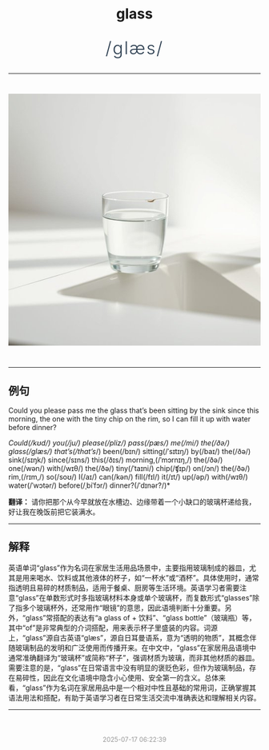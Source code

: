 <div align="center">

# glass

<div style="margin: 30px 0;">
<h1 style="font-size: 2.5em; font-weight: 300; letter-spacing: 2px; margin: 0; color: #2c3e50;">
/glæs/
</h1>
</div>

</div>

---

<div align="center" style="margin: 40px 0;">

![glass](images/glass.png)

</div>

---

## 例句

Could you please pass me the glass that’s been sitting by the sink since this morning, the one with the tiny chip on the rim, so I can fill it up with water before dinner?

*Could(/kʊd/) you(/ju/) please(/pliz/) pass(/pæs/) me(/mi/) the(/ðə/) glass(/glæs/) that’s(/that’s*/) been(/bɪn/) sitting(/ˈsɪtɪŋ/) by(/baɪ/) the(/ðə/) sink(/sɪŋk/) since(/sɪns/) this(/ðɪs/) morning,(/ˈmɔrnɪŋ,/) the(/ðə/) one(/wən/) with(/wɪθ/) the(/ðə/) tiny(/ˈtaɪni/) chip(/ʧɪp/) on(/ɔn/) the(/ðə/) rim,(/rɪm,/) so(/soʊ/) I(/aɪ/) can(/kən/) fill(/fɪl/) it(/ɪt/) up(/əp/) with(/wɪθ/) water(/ˈwɔtər/) before(/ˌbiˈfɔr/) dinner?(/ˈdɪnər?/)*

**翻译：** 请你把那个从今早就放在水槽边、边缘带着一个小缺口的玻璃杯递给我，好让我在晚饭前把它装满水。

---

## 解释

英语单词“glass”作为名词在家居生活用品场景中，主要指用玻璃制成的器皿，尤其是用来喝水、饮料或其他液体的杯子，如“一杯水”或“酒杯”。具体使用时，通常指透明且易碎的材质制品，适用于餐桌、厨房等生活环境。英语学习者需要注意“glass”在单数形式时多指玻璃材料本身或单个玻璃杯，而复数形式“glasses”除了指多个玻璃杯外，还常用作“眼镜”的意思，因此语境判断十分重要。另外，“glass”常搭配的表达有“a glass of + 饮料”、“glass bottle”（玻璃瓶）等，其中“of”是非常典型的介词搭配，用来表示杯子里盛装的内容。词源上，“glass”源自古英语“glæs”，源自日耳曼语系，意为“透明的物质”，其概念伴随玻璃制品的发明和广泛使用而传播开来。在中文中，“glass”在家居用品语境中通常准确翻译为“玻璃杯”或简称“杯子”，强调材质为玻璃，而非其他材质的器皿。需要注意的是，“glass”在日常语言中没有明显的褒贬色彩，但作为玻璃制品，存在易碎性，因此在文化语境中隐含小心使用、安全第一的含义。总体来看，“glass”作为名词在家居用品中是一个相对中性且基础的常用词，正确掌握其语法用法和搭配，有助于英语学习者在日常生活交流中准确表达和理解相关内容。


---

<div align="center" style="margin-top: 50px;">
<small style="color: #999; font-size: 0.9em;">2025-07-17 06:22:39</small>
</div>
